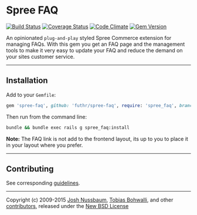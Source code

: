 # Spree FAQ

[![Build Status](https://travis-ci.org/futhr/spree-faq.svg?branch=3-0-stable)](https://travis-ci.org/futhr/spree-faq)
[![Coverage Status](https://img.shields.io/coveralls/futhr/spree-faq.svg)](https://coveralls.io/r/futhr/spree-faq?branch=3-0-stable)
[![Code Climate](https://codeclimate.com/github/futhr/spree-faq/badges/gpa.svg)](https://codeclimate.com/github/futhr/spree-faq)
[![Gem Version](https://badge.fury.io/rb/spree-faq.svg)](http://badge.fury.io/rb/spree-faq)

An opinionated `plug-and-play` styled Spree Commerce extension for managing FAQs. With this gem you get an FAQ page and the management tools to make it very easy to update your FAQ and reduce the demand on your sites customer service.

---

## Installation

Add to your `Gemfile`:

```ruby
gem 'spree-faq', github: 'futhr/spree-faq', require: 'spree_faq', branch: '3-0-stable'
```

Then run from the command line:

```sh
bundle && bundle exec rails g spree_faq:install
```

**Note:** The FAQ link is not add to the frontend layout, its up to you to place it in your layout where you prefer.

---

## Contributing

See corresponding [guidelines][1].

---

Copyright (c) 2009-2015 [Josh Nussbaum][2], [Tobias Bohwalli][3], and other [contributors][4], released under the [New BSD License][5]

[1]: https://github.com/futhr/spree-faq/blob/master/CONTRIBUTING.md
[2]: https://github.com/joshnuss
[3]: https://github.com/futhr
[4]: https://github.com/futhr/spree-faq/graphs/contributors
[5]: https://github.com/futhr/spree-faq/blob/master/LICENSE.md
